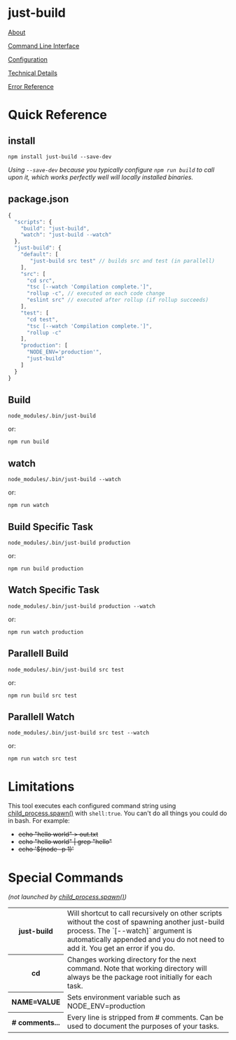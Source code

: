# just-build

[About](https://github.com/dfahlander/just-build/wiki/About)

[Command Line Interface](https://github.com/dfahlander/just-build/wiki/CLI)

[Configuration](https://github.com/dfahlander/just-build/wiki/Configuration)

[Technical Details](https://github.com/dfahlander/just-build/wiki/Technical-Details)

[Error Reference](https://github.com/dfahlander/just-build/wiki/Error-Reference)

# Quick Reference

## install

```
npm install just-build --save-dev
```
*Using `--save-dev` because you typically configure `npm run build` to call upon it, which works perfectly well will locally installed binaries.*

## package.json

```js
{
  "scripts": {
    "build": "just-build",
    "watch": "just-build --watch"
  },
  "just-build": {
    "default": [
       "just-build src test" // builds src and test (in parallell)
    ],
    "src": [
      "cd src",
      "tsc [--watch 'Compilation complete.']",
      "rollup -c", // executed on each code change
      "eslint src" // executed after rollup (if rollup succeeds)
    ],
    "test": [
      "cd test",
      "tsc [--watch 'Compilation complete.']",
      "rollup -c"
    ],
    "production": [
      "NODE_ENV='production'",
      "just-build"
    ]
  }
}
```

## Build

```
node_modules/.bin/just-build
```

or:

```
npm run build
```

## watch

```
node_modules/.bin/just-build --watch
```

or:

```
npm run watch
```

## Build Specific Task

```
node_modules/.bin/just-build production
```

or:

```
npm run build production
```

## Watch Specific Task

```
node_modules/.bin/just-build production --watch
```

or:

```
npm run watch production
```

## Parallell Build

```
node_modules/.bin/just-build src test
```

or:

```
npm run build src test
```

## Parallell Watch

```
node_modules/.bin/just-build src test --watch
```

or:

```
npm run watch src test
```

# Limitations

This tool executes each configured command string using [child_process.spawn()](https://nodejs.org/api/child_process.html#child_process_child_process_spawn_command_args_options) with `shell:true`. You can't do all things you could do in bash. For example:

* <strike>echo "hello world" > out.txt</strike>
* <strike>echo "hello world" | grep "hello" </strike>
* <strike>echo '$(node -p 1)'</strike>

# Special Commands
*(not launched by [child_process.spawn()](https://nodejs.org/api/child_process.html#child_process_child_process_spawn_command_args_options))*

<table>
<tr>
  <th>just-build</th>
  <td>Will shortcut to call recursively on other scripts without the cost of spawning another just-build process. The `[--watch]` argument is automatically appended and you do not need to add it. You get an error if you do.</td>
</tr><tr>
  <th>cd</th>
  <td>Changes working directory for the next command. Note that working directory will always be the package root initially for each task.</td>
</tr><tr>
  <th>NAME=VALUE</th>
  <td>Sets environment variable such as NODE_ENV=production</td>
</tr><tr>
  <th># comments...</th>
  <td>Every line is stripped from # comments. Can be used to document the purposes of your tasks.</td>
</tr>
</table>